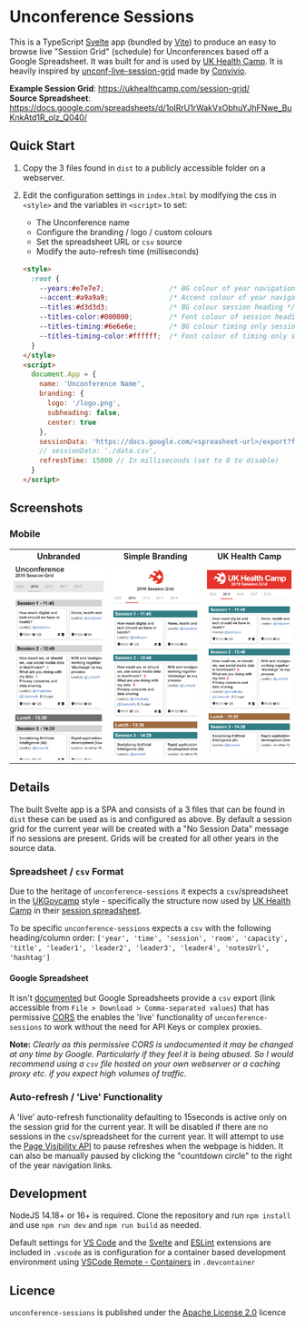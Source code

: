 # Unconference Sessions

This is a TypeScript [Svelte](https://svelte.dev/) app (bundled by [Vite](https://vitejs.dev/)) to produce an easy to browse live "Session Grid" (schedule) for Unconferences based off a Google Spreadsheet. It was built for and is used by [UK Health Camp](https://ukhealthcamp.com/). It is heavily inspired by [unconf-live-session-grid](https://github.com/ConvivioTeam/unconf-live-session-grid) made by [Convivio](https://blog.weareconvivio.com/a-mobile-schedule-for-unconferences-cf78d73483b5).

**Example Session Grid**: https://ukhealthcamp.com/session-grid/  
**Source Spreadsheet**: https://docs.google.com/spreadsheets/d/1oIRrU1rWakVxObhuYJhFNwe_BuKnkAtd1R_olz_Q040/

## Quick Start

1. Copy the 3 files found in `dist` to a publicly accessible folder on a webserver.
2. Edit the configuration settings in `index.html` by modifying the css in `<style>` and the variables in `<script>` to set:
    - The Unconference name
    - Configure the branding / logo / custom colours
    - Set the spreadsheet URL or `csv` source
    - Modify the auto-refresh time (milliseconds)

    ```html
    <style>
      :root {
        --years:#e7e7e7;                /* BG colour of year navigation */
        --accent:#a9a9a9;               /* Accent colour of year navigation */
        --titles:#d3d3d3;               /* BG colour session heading */
        --titles-color:#000000;         /* Font colour of session heading */
        --titles-timing:#6e6e6e;        /* BG colour timing only session heading */
        --titles-timing-color:#ffffff;  /* Font colour of timing only session heading */
      }
    </style>
    <script>
      document.App = {
        name: 'Unconference Name',
        branding: {
          logo: '/logo.png',
          subheading: false,
          center: true
        },
        sessionData: 'https://docs.google.com/<spreasheet-url>/export?format=csv',
        // sessionData: './data.csv',
        refreshTime: 15000 // In milliseconds (set to 0 to disable)
      }
    </script>
    ```

## Screenshots

### Mobile

<table>
  <tr>
    <th style="text-align:center">Unbranded</th>
    <th style="text-align:center">Simple Branding</th>
    <th style="text-align:center">UK Health Camp</th>
  </tr>
  <tr>
    <td><img title="Unbranded Screenshots" src="screenshots/mobile_unbranded.png" width="200"></td>
    <td><img title="Simple Branding Screenshots" src="screenshots/mobile_branded.png" width="200"></td>
    <td><img title="UK Health Camp Screenshots" src="screenshots/mobile_ukhealthcamp.png" width="200"></td>
  </tr>
</table>

## Details

The built Svelte app is a SPA and consists of a 3 files that can be found in `dist` these can be used as is and configured as above. By default a session grid for the current year will be created with a "No Session Data" message if no sessions are present. Grids will be created for all other years in the source data.

### Spreadsheet / `csv` Format

Due to the heritage of `unconference-sessions` it expects a `csv`/spreadsheet in the [UKGovcamp](https://www.ukgovcamp.com/) style - specifically the structure now used by [UK Health Camp](https://ukhealthcamp.com/) in their [session spreadsheet](https://docs.google.com/spreadsheets/d/1oIRrU1rWakVxObhuYJhFNwe_BuKnkAtd1R_olz_Q040/). 

To be specific `unconference-sessions` expects a `csv` with the following heading/column order: `['year', 'time', 'session', 'room', 'capacity', 'title', 'leader1', 'leader2', 'leader3', 'leader4', 'notesUrl', 'hashtag']`

#### Google Spreadsheet

It isn't [documented](https://developers.google.com/sheets/api) but Google Spreadsheets provide a `csv` export (link accessible from `File > Download > Comma-separated values`) that has permissive [CORS](https://developer.mozilla.org/en-US/docs/Web/HTTP/CORS) the enables the 'live' functionality of `unconference-sessions` to work without the need for API Keys or complex proxies. 

**Note:** _Clearly as this permissive CORS is undocumented it may be changed at any time by Google. Particularly if they feel it is being abused. So I would recommend using a `csv` file hosted on your own webserver or a caching proxy etc. if you expect high volumes of traffic._

### Auto-refresh / 'Live' Functionality

A 'live' auto-refresh functionality defaulting to 15seconds is active only on the session grid for the current year. It will be disabled if there are no sessions in the `csv`/spreadsheet for the current year. It will attempt to use the [Page Visibility API](https://developer.mozilla.org/en-US/docs/Web/API/Page_Visibility_API) to pause refreshes when the webpage is hidden. It can also be manually paused by clicking the "countdown circle" to the right of the year navigation links.

## Development

NodeJS 14.18+ or 16+ is required. Clone the repository and run `npm install` and use `npm run dev` and `npm run build` as needed.

Default settings for [VS Code](https://code.visualstudio.com/) and the [Svelte](https://marketplace.visualstudio.com/items?itemName=svelte.svelte-vscode) and [ESLint](https://marketplace.visualstudio.com/items?itemName=dbaeumer.vscode-eslint) extensions are included in `.vscode` as is configuration for a container based development environment using [VSCode Remote - Containers](https://code.visualstudio.com/docs/remote/containers) in `.devcontainer`

## Licence

`unconference-sessions` is published under the [Apache License 2.0](LICENSE) licence